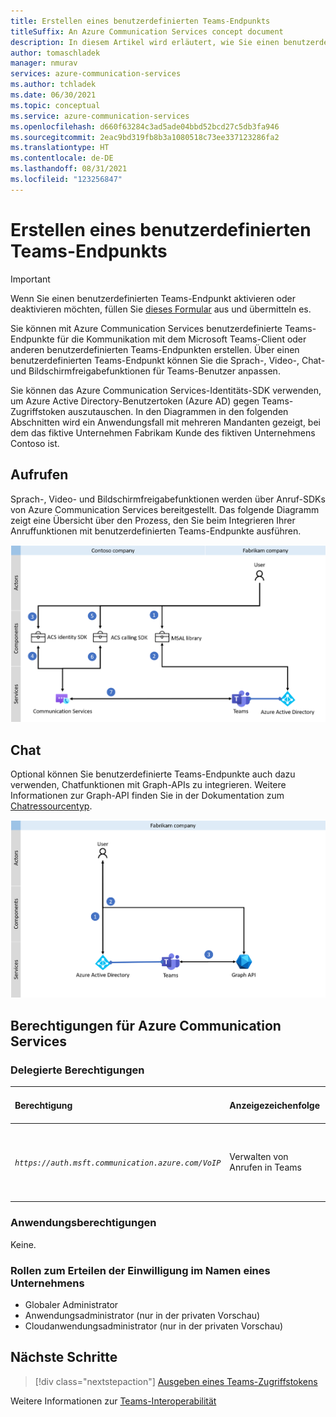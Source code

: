 ```yaml
---
title: Erstellen eines benutzerdefinierten Teams-Endpunkts
titleSuffix: An Azure Communication Services concept document
description: In diesem Artikel wird erläutert, wie Sie einen benutzerdefinierten Teams-Endpunkt erstellen.
author: tomaschladek
manager: nmurav
services: azure-communication-services
ms.author: tchladek
ms.date: 06/30/2021
ms.topic: conceptual
ms.service: azure-communication-services
ms.openlocfilehash: d660f63284c3ad5ade04bbd52bcd27c5db3fa946
ms.sourcegitcommit: 2eac9bd319fb8b3a1080518c73ee337123286fa2
ms.translationtype: HT
ms.contentlocale: de-DE
ms.lasthandoff: 08/31/2021
ms.locfileid: "123256847"
---
```

# <a name="build-a-custom-teams-endpoint"></a>Erstellen eines benutzerdefinierten Teams-Endpunkts

> [!IMPORTANT]
> Wenn Sie einen benutzerdefinierten Teams-Endpunkt aktivieren oder deaktivieren möchten, füllen Sie [dieses Formular](https://forms.office.com/r/B8p5KqCH19) aus und übermitteln es.

Sie können mit Azure Communication Services benutzerdefinierte Teams-Endpunkte für die Kommunikation mit dem Microsoft Teams-Client oder anderen benutzerdefinierten Teams-Endpunkten erstellen. Über einen benutzerdefinierten Teams-Endpunkt können Sie die Sprach-, Video-, Chat- und Bildschirmfreigabefunktionen für Teams-Benutzer anpassen.

Sie können das Azure Communication Services-Identitäts-SDK verwenden, um Azure Active Directory-Benutzertoken (Azure AD) gegen Teams-Zugriffstoken auszutauschen. In den Diagrammen in den folgenden Abschnitten wird ein Anwendungsfall mit mehreren Mandanten gezeigt, bei dem das fiktive Unternehmen Fabrikam Kunde des fiktiven Unternehmens Contoso ist.

## <a name="calling"></a>Aufrufen 

Sprach-, Video- und Bildschirmfreigabefunktionen werden über Anruf-SDKs von Azure Communication Services bereitgestellt. Das folgende Diagramm zeigt eine Übersicht über den Prozess, den Sie beim Integrieren Ihrer Anruffunktionen mit benutzerdefinierten Teams-Endpunkte ausführen.

![Diagramm des Prozesses zum Aktivieren der Anruffunktion für einen benutzerdefinierten Teams-Endpunkt](./media/teams-identities/teams-identity-calling-overview.png)

## <a name="chat"></a>Chat

Optional können Sie benutzerdefinierte Teams-Endpunkte auch dazu verwenden, Chatfunktionen mit Graph-APIs zu integrieren. Weitere Informationen zur Graph-API finden Sie in der Dokumentation zum [Chatressourcentyp](/graph/api/channel-post-messages). 

![Diagramm des Prozesses zum Aktivieren der Chatfunktion für einen benutzerdefinierten Teams-Endpunkt](./media/teams-identities/teams-identity-chat-overview.png)

## <a name="azure-communication-services-permissions"></a>Berechtigungen für Azure Communication Services

### <a name="delegated-permissions"></a>Delegierte Berechtigungen

|   Berechtigung    |  Anzeigezeichenfolge   |  BESCHREIBUNG | Administratoreinwilligung erforderlich | Microsoft-Konto unterstützt |
|:--- |:--- |:--- |:--- |:--- |
| _`https://auth.msft.communication.azure.com/VoIP`_ | Verwalten von Anrufen in Teams | Starten, Beitreten, Weiterleiten, Übertragen oder Verlassen von Teams-Anrufen und Aktualisieren der Aufrufeigenschaften | Nein | Nein |

### <a name="application-permissions"></a>Anwendungsberechtigungen

Keine.

### <a name="roles-for-granting-consent-on-behalf-of-a-company"></a>Rollen zum Erteilen der Einwilligung im Namen eines Unternehmens

- Globaler Administrator
- Anwendungsadministrator (nur in der privaten Vorschau)
- Cloudanwendungsadministrator (nur in der privaten Vorschau)

## <a name="next-steps"></a>Nächste Schritte

> [!div class="nextstepaction"]
> [Ausgeben eines Teams-Zugriffstokens](../quickstarts/manage-teams-identity.md)

Weitere Informationen zur [Teams-Interoperabilität](./teams-interop.md)
